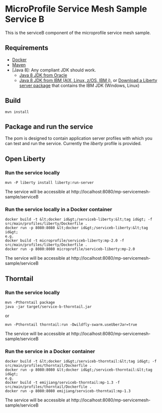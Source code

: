 # MicroProfile Service Mesh Sample Service B
This is the serviceB component of the microprofile service mesh sample.

## Requirements
* [Docker](https://www.docker.com/)
* [Maven](https://maven.apache.org/install.html)
* [Java 8]: Any compliant JDK should work.
  * [Java 8 JDK from Oracle](http://www.oracle.com/technetwork/java/javase/downloads/index.html)
  * [Java 8 JDK from IBM (AIX, Linux, z/OS, IBM i)](http://www.ibm.com/developerworks/java/jdk/),
    or [Download a Liberty server package](https://developer.ibm.com/assets/wasdev/#filter/assetTypeFilters=PRODUCT)
    that contains the IBM JDK (Windows, Linux)

## Build

    mvn install

## Package and run the service

The pom is designed to contain application server profiles with which you can test and run the service. Currently the *liberty* profile is provided.

## Open Liberty

### Run the service locally

    mvn -P liberty install liberty:run-server

The service will be accessible at http://localhost:8080/mp-servicemesh-sample/serviceB

### Run the service locally in a Docker container

    docker build -t &lt;docker id&gt;/serviceb-liberty:&lt;tag id&gt; -f src/main/profiles/liberty/Dockerfile .
    docker run -p 8080:8080 &lt;docker id&gt;/serviceb-liberty:&lt;tag id&gt;
    e.g.
    docker build -t microprofile/serviceb-liberty:mp-2.0 -f src/main/profiles/liberty/Dockerfile .
    docker run -p 8080:8080 microprofile/serviceb-liberty:mp-2.0

The service will be accessible at http://localhost:8080/mp-servicemesh-sample/serviceB

## Thorntail

### Run the service locally

    mvn -Pthorntail package 
    java -jar target/service-b-thorntail.jar
    
or    
    
    mvn -Pthorntail thorntail:run -Dwildfly-swarm.useUberJar=true

The service will be accessible at http://localhost:8080/mp-servicemesh-sample/serviceB

### Run the service in a Docker container

    docker build -t &lt;docker id&gt;/serviceb-thorntail:&lt;tag id&gt; -f src/main/profiles/thorntail/Dockerfile .
    docker run -p 8080:8080 &lt;docker id&gt;/serviceb-thorntail:&lt;tag id&gt;
    e.g.
    docker build -t emijiang/serviceb-thorntail:mp-1.3 -f src/main/profiles/thorntail/Dockerfile .
    docker run -p 8080:8080 emijiang/serviceb-thorntail:mp-1.3

The service will be accessible at http://localhost:8080/mp-servicemesh-sample/serviceB
